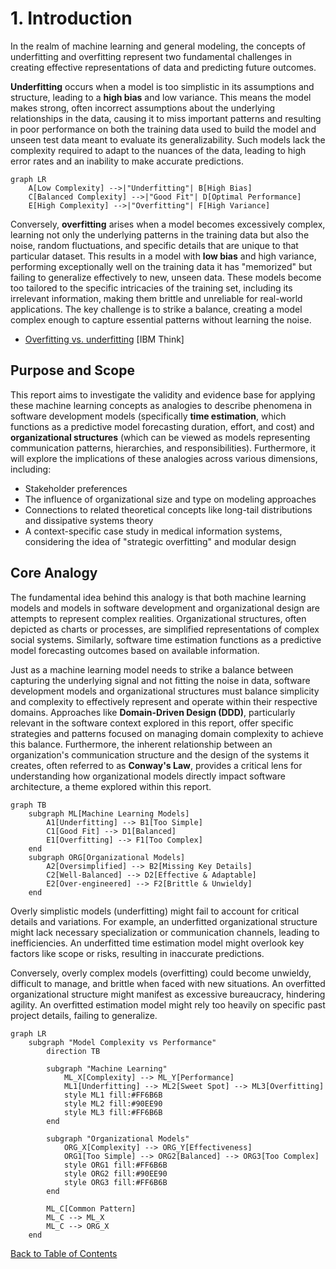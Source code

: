 # 1. Introduction

In the realm of machine learning and general modeling, the concepts of underfitting and overfitting represent two fundamental challenges in creating effective representations of data and predicting future outcomes.

**Underfitting** occurs when a model is too simplistic in its assumptions and structure, leading to a **high bias** and low variance. This means the model makes strong, often incorrect assumptions about the underlying relationships in the data, causing it to miss important patterns and resulting in poor performance on both the training data used to build the model and unseen test data meant to evaluate its generalizability. Such models lack the complexity required to adapt to the nuances of the data, leading to high error rates and an inability to make accurate predictions.

```mermaid
graph LR
    A[Low Complexity] -->|"Underfitting"| B[High Bias]
    C[Balanced Complexity] -->|"Good Fit"| D[Optimal Performance]
    E[High Complexity] -->|"Overfitting"| F[High Variance]
```

Conversely, **overfitting** arises when a model becomes excessively complex, learning not only the underlying patterns in the training data but also the noise, random fluctuations, and specific details that are unique to that particular dataset. This results in a model with **low bias** and high variance, performing exceptionally well on the training data it has \"memorized\" but failing to generalize effectively to new, unseen data. These models become too tailored to the specific intricacies of the training set, including its irrelevant information, making them brittle and unreliable for real-world applications. The key challenge is to strike a balance, creating a model complex enough to capture essential patterns without learning the noise.

- [Overfitting vs. underfitting](https://www.ibm.com/think/topics/overfitting-vs-underfitting) [IBM Think]

## Purpose and Scope

This report aims to investigate the validity and evidence base for applying these machine learning concepts as analogies to describe phenomena
in software development models (specifically **time estimation**, which functions as a predictive model forecasting duration, effort, and cost) and **organizational structures** (which can be viewed as models representing communication patterns, hierarchies, and responsibilities). Furthermore, it will explore the implications of
these analogies across various dimensions, including:

- Stakeholder preferences
- The influence of organizational size and type on modeling approaches
- Connections to related theoretical concepts like long-tail distributions and dissipative systems theory
- A context-specific case study in medical information systems, considering the idea of "strategic overfitting" and modular design

## Core Analogy

The fundamental idea behind this analogy is that both machine learning models and models in software development and organizational design are
attempts to represent complex realities. Organizational structures, often depicted as charts or processes, are simplified representations of complex social systems. Similarly, software time estimation functions as a predictive model forecasting outcomes based on available information.

Just as a machine learning model needs to strike a balance between capturing the underlying signal and not fitting the noise in data, software development models and organizational structures must balance simplicity and complexity to effectively
represent and operate within their respective domains. Approaches like **Domain-Driven Design (DDD)**, particularly relevant in the software context explored in this report, offer specific strategies and patterns focused on managing domain complexity to achieve this balance. Furthermore, the inherent relationship between an organization's communication structure and the design of the systems it creates, often referred to as **Conway's Law**, provides a critical lens for understanding how organizational models directly impact software architecture, a theme explored within this report.

```mermaid
graph TB
    subgraph ML[Machine Learning Models]
        A1[Underfitting] --> B1[Too Simple]
        C1[Good Fit] --> D1[Balanced]
        E1[Overfitting] --> F1[Too Complex]
    end
    subgraph ORG[Organizational Models]
        A2[Oversimplified] --> B2[Missing Key Details]
        C2[Well-Balanced] --> D2[Effective & Adaptable]
        E2[Over-engineered] --> F2[Brittle & Unwieldy]
    end
```

Overly simplistic models (underfitting) might fail to account for critical details and variations. For example, an underfitted organizational structure might lack necessary specialization or communication channels, leading to inefficiencies. An underfitted time estimation model might overlook key factors like scope or risks, resulting in inaccurate predictions.

Conversely, overly complex models (overfitting) could become unwieldy, difficult to manage, and brittle when faced with new situations. An overfitted organizational structure might manifest as excessive bureaucracy, hindering agility. An overfitted estimation model might rely too heavily on specific past project details, failing to generalize.

```mermaid
graph LR
    subgraph "Model Complexity vs Performance"
        direction TB
        
        subgraph "Machine Learning"
            ML_X[Complexity] --> ML_Y[Performance]
            ML1[Underfitting] --> ML2[Sweet Spot] --> ML3[Overfitting]
            style ML1 fill:#FF6B6B
            style ML2 fill:#90EE90
            style ML3 fill:#FF6B6B
        end
        
        subgraph "Organizational Models"
            ORG_X[Complexity] --> ORG_Y[Effectiveness]
            ORG1[Too Simple] --> ORG2[Balanced] --> ORG3[Too Complex]
            style ORG1 fill:#FF6B6B
            style ORG2 fill:#90EE90
            style ORG3 fill:#FF6B6B
        end
        
        ML_C[Common Pattern]
        ML_C --> ML_X
        ML_C --> ORG_X
    end
```

[Back to Table of Contents](../README.md) 
